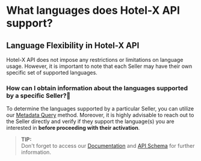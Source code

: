 ﻿---
sidebar_position: 7
---

# What languages does Hotel-X API support?

## Language Flexibility in Hotel-X API

Hotel-X API does not impose any restrictions or limitations on language usage. However, it is important to note that each Seller may have their own specific set of supported languages.

### How can I obtain information about the languages supported by a specific Seller?🔎

To determine the languages supported by a particular Seller, you can utilize our [Metadata Query](https://knowledge.travelgate.com/hotel-x-development-metadata) method. Moreover, it is highly advisable to reach out to the Seller directly and verify if they support the language(s) you are interested in **before proceeding with their activation**.

> **TIP:**\
> Don't forget to access our [Documentation](https://docs.travelgatex.com/connectiontypesbuyers/) and [API Schema](https://api.travelgatex.com/) for further information.

